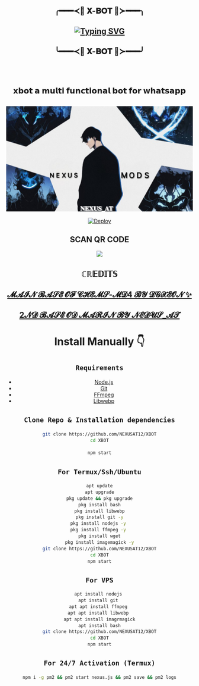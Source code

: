 <div align="center">
  
## ╭━━━≺👑 𝐗-𝐁𝐎𝐓 👑≻━━━╮
  
## [![Typing SVG](https://readme-typing-svg.herokuapp.com?font=Rockstar&duration=5316&pause=1064&color=F70D0C&width=435&lines=WELCOME+TO+THE+X-BOT;POWERED+BY+TEAM-X_FIRE;CREATED+BY+NEXUS;HOPE+YOU+ENJOY+THE+BOT+;AND+DONT+FORGET+TO+FOLLOW)](https://git.io/typing-svg)
  
## ╰━━━≺👑 𝐗-𝐁𝐎𝐓 👑≻━━━╯
  
<br>
<div>
<br>



## 𝘅𝗯𝗼𝘁 𝗮 𝗺𝘂𝗹𝘁𝗶 𝗳𝘂𝗻𝗰𝘁𝗶𝗼𝗻𝗮𝗹 𝗯𝗼𝘁 𝗳𝗼𝗿 𝘄𝗵𝗮𝘁𝘀𝗮𝗽𝗽 
##
<p align="center">
<img src="./TEAM_XMEDIA/theme/NEXUS.jpg" width="520"/>
<p align="center">
</p>


[![Deploy](https://www.herokucdn.com/deploy/button.svg)](https://heroku.com/deploy?template=https://github.com/NEXUSAT12/XBOT/)

## SCAN QR CODE


<a href="https://replit.com/@DEVILL-MASCOT/XBOT-QR-GENERATOR/"><img src="https://play-lh.googleusercontent.com/901aMQFFnVoX2T-YuJmTIwpPve_SUgMv_QSyzMSPtAqt_l0CyXN1DxfD6xXU0r2f9iM=w240-h480-rw" width="90" />
</a>

## ℂℝ𝔼𝔻𝕀𝕋𝕊
## [𝓜𝓐𝓘𝓝 𝓑𝓐𝓢𝓔 𝓞𝓕 𝓒𝓗𝓔𝓜𝓢-𝓜𝓓4 𝓑𝓨 𝓓𝓖𝓧𝓔𝓞𝓝 ✨](https://github.com/DGXeon/CheemsBot-MD4)

## [2𝓝𝓓 𝓑𝓐𝓢𝓔 𝓞𝓓 𝓜𝓐𝓡𝓘𝓝 𝓑𝓨 𝓝𝓔𝓓𝓤𝓢_𝓐𝓣](https://github.com/NEXUSAT12/MARIN)

# Install Manually 👇
## `Requirements`
* [Node.js](https://nodejs.org/en/)
* [Git](https://git-scm.com/downloads)
* [FFmpeg](https://github.com/BtbN/FFmpeg-Builds/releases/download/autobuild-2020-12-08-13-03/ffmpeg-n4.3.1-26-gca55240b8c-win64-gpl-4.3.zip)
* [Libwebp](https://developers.google.com/speed/webp/download)

## `Clone Repo & Installation dependencies`
```bash
git clone https://github.com/NEXUSAT12/XBOT
cd XBOT

npm start
```
## `For Termux/Ssh/Ubuntu`
```bash
apt update
apt upgrade
pkg update && pkg upgrade
pkg install bash
pkg install libwebp
pkg install git -y
pkg install nodejs -y 
pkg install ffmpeg -y 
pkg install wget
pkg install imagemagick -y
git clone https://github.com/NEXUSAT12/XBOT
cd XBOT
npm start
```
## `For VPS`
```bash
apt install nodejs 
apt install git 
apt apt install ffmpeg 
apt apt install libwebp 
apt apt install imagrmagick
apt install bash
git clone https://github.com/NEXUSAT12/XBOT
cd XBOT
npm start
```
## `For 24/7 Activation (Termux)`
```bash
npm i -g pm2 && pm2 start nexus.js && pm2 save && pm2 logs
```
